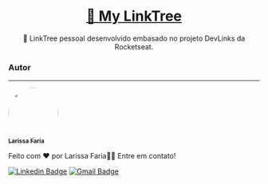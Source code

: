 <h1 align="center">
    <a href="https://pt-br.reactjs.org/">🔗 My LinkTree</a>
</h1>
<p align="center">🚀 LinkTree pessoal desenvolvido embasado no projeto DevLinks da Rocketseat. </p>

### Autor
---

<a href="https://github.com/larissa-faria/Portifolio">
 <img style="border-radius: 50%;" src="https://avatars.githubusercontent.com/u/94909143?v=4" width="100px;" alt=""/>
 <br />
 <sub><b>Larissa Faria</b></sub></a> <a href="https://larissa-faria.github.io/Portifolio/" title="Portifólio"></a>


Feito com ❤️ por Larissa Faria👋🏽 Entre em contato!

[![Linkedin Badge](https://img.shields.io/badge/-Larissa-blue?style=flat-square&logo=Linkedin&logoColor=white&link=https://www.linkedin.com/in/lari-faria/)](https://www.linkedin.com/in/lari-faria/) 
[![Gmail Badge](https://img.shields.io/badge/-lalafariaah@gmail.com-c14438?style=flat-square&logo=Gmail&logoColor=white&link=mailto:lalafariaah@gmail.com)](mailto:lalafariaah@gmail.com)
